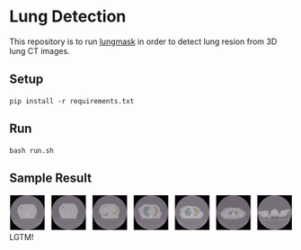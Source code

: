 # Lung Detection


This repository is to run [lungmask](https://github.com/JoHof/lungmask) in order to detect lung resion from 3D lung CT images.


## Setup
```
pip install -r requirements.txt
```
## Run
```
bash run.sh
```
## Sample Result
![MODEL](lung_mask.png)
LGTM!
